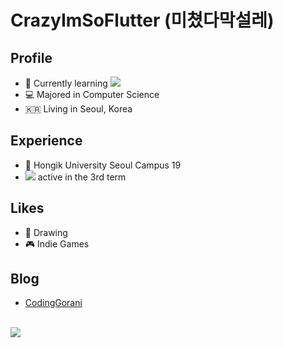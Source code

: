 # CrazyImSoFlutter (미쳤다막설레)

## Profile
- 🦜 Currently learning <img src="https://img.shields.io/badge/Swift-FA7343?style=flat-square&logo=Swift&logoColor=white"/></a>
- 💻 Majored in Computer Science
- 🇰🇷 Living in Seoul, Korea  

## Experience

- 🏫 Hongik University Seoul Campus 19
- <img src="https://img.shields.io/badge/42Seoul-000000?style=flat-square&logo=42&logoColor=white"/></a> active in the 3rd term

## Likes

- 🎨 Drawing
- 🎮 Indie Games

## Blog

- [CodingGorani](https://codinggorani.com/)

<br/>
<img align='left' src="http://mazassumnida.wtf/api/v2/generate_badge?boj=nhg1113">


